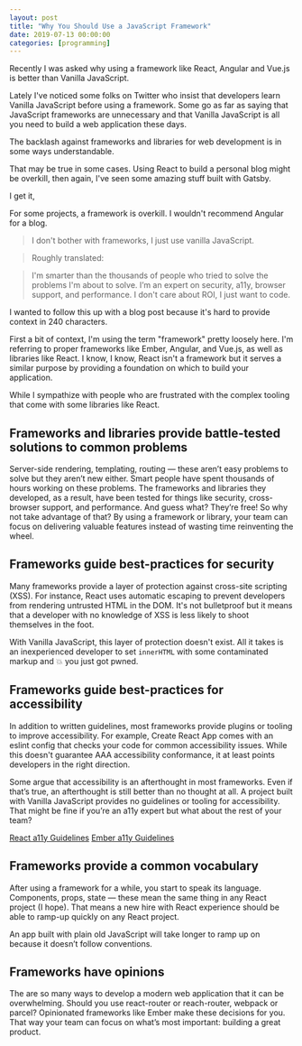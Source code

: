 ```yaml
---
layout: post
title: "Why You Should Use a JavaScript Framework"
date: 2019-07-13 00:00:00
categories: [programming]
---
```


Recently I was asked why using a framework like React, Angular and Vue.js is better than Vanilla JavaScript.

Lately I've noticed some folks on Twitter who insist that developers learn Vanilla JavaScript before using a framework. Some go as far as saying that JavaScript frameworks are unnecessary and that Vanilla JavaScript is all you need to build a web application these days. 

The backlash against frameworks and libraries for web development is in some ways understandable.

That may be true in some cases. Using React to build a personal blog might be overkill, then again, I've seen some amazing stuff built with Gatsby.

I get it, 

For some projects, a framework is overkill. I wouldn't recommend Angular for a blog.


> I don't bother with frameworks, I just use vanilla JavaScript.

> Roughly translated:

> I'm smarter than the thousands of people who tried to solve the problems I'm about to solve. I’m an expert on security, a11y, browser support, and performance. I don't care about ROI, I just want to code.

I wanted to follow this up with a blog post because it's hard to provide context in 240 characters.

First a bit of context, I'm using the term "framework" pretty loosely here. I'm referring to proper frameworks like Ember, Angular, and Vue.js, as well as libraries like React. I know, I know, React isn't a framework but it serves a similar purpose by providing a foundation on which to build your application.


While I sympathize with people who are frustrated with the complex tooling that come with some libraries like React.


## Frameworks and libraries provide battle-tested solutions to common problems 

Server-side rendering, templating, routing — these aren’t easy problems to solve but they aren’t new either. Smart people have spent thousands of hours working on these problems. The frameworks and libraries they developed, as a result, have been tested for things like security, cross-browser support, and performance. And guess what? They’re free! So why not take advantage of that? By using a framework or library, your team can focus on delivering valuable features instead of wasting time reinventing the wheel.

## Frameworks guide best-practices for security 

Many frameworks provide a layer of protection against cross-site scripting (XSS). For instance, React uses automatic escaping to prevent developers from rendering untrusted HTML in the DOM. It's not bulletproof but it means that a developer with no knowledge of XSS is less likely to shoot themselves in the foot. 

With Vanilla JavaScript, this layer of protection doesn't exist. All it takes is an inexperienced developer to set `innerHTML` with some contaminated markup and 💥 you just got pwned.

## Frameworks guide best-practices for accessibility 

In addition to written guidelines, most frameworks provide plugins or tooling to improve accessibility. For example, Create React App comes with an eslint config that checks your code for common accessibility issues. While this doesn't guarantee AAA accessibility conformance, it at least points developers in the right direction. 

Some argue that accessibility is an afterthought in most frameworks. Even if that’s true, an afterthought is still better than no thought at all. A project built with Vanilla JavaScript provides no guidelines or tooling for accessibility. That might be fine if you’re an a11y expert but what about the rest of your team?

[React a11y Guidelines](https://reactjs.org/docs/accessibility.html)
[Ember a11y Guidelines](https://guides.emberjs.com/release/reference/accessibility-guide/)

## Frameworks provide a common vocabulary

After using a framework for a while, you start to speak its language. Components, props, state — these mean the same thing in any React project (I hope). That means a new hire with React experience should be able to ramp-up quickly on any React project. 

An app built with plain old JavaScript will take longer to ramp up on because it doesn’t follow conventions.

## Frameworks have opinions

The are so many ways to develop a modern web application that it can be overwhelming. Should you use react-router or reach-router, webpack or parcel? Opinionated frameworks like Ember make these decisions for you. That way your team can focus on what’s most important: building a great product.
